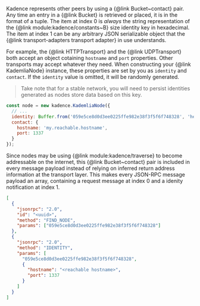 Kadence represents other peers by using a {@link Bucket~contact} pair. Any 
time an entry in a {@link Bucket} is retrieved or placed, it is in the format 
of a tuple. The item at index 0 is *always* the string representation of the 
{@link module:kadence/constants~B} size identity key in hexadecimal. The item 
at index 1 can be any arbitrary JSON serializable object that the 
{@link transport-adapters transport adapter} in use understands.

For example, the {@link HTTPTransport} and the {@link UDPTransport} both accept 
an object cotaining `hostname` and `port` properties. Other transports may 
accept whatever they need. When constructing your {@link KademliaNode} 
instance, these properties are set by you as `identity` and `contact`. If the 
`identity` value is omitted, it will be randomly generated.

> Take note that for a stable network, you will need to persist identities 
> generated as nodes store data based on this key.

```js
const node = new kadence.KademliaNode({
  // ...
  identity: Buffer.from('059e5ce8d0d3ee0225ffe982e38f3f5f6f748328', 'hex'),
  contact: {
    hostname: 'my.reachable.hostname',
    port: 1337
  }
});
```

Since nodes may be using {@link module:kadence/traverse} to become addressable 
on the internet, this {@link Bucket~contact} pair is included in every message 
payload instead of relying on inferred return address information at the 
transport layer. This makes every JSON-RPC message payload an array, containing 
a request message at index 0 and a idenity notification at index 1.

```json
[
  {
    "jsonrpc": "2.0",
    "id": "<uuid>",
    "method": "FIND_NODE",
    "params": ["059e5ce8d0d3ee0225ffe982e38f3f5f6f748328"]
  },
  {
    "jsonrpc": "2.0",
    "method": "IDENTITY",
    "params": [
      "059e5ce8d0d3ee0225ffe982e38f3f5f6f748328",
      {
        "hostname": "<reachable hostname>",
        "port": 1337
      }
    ]
  }
]
```
